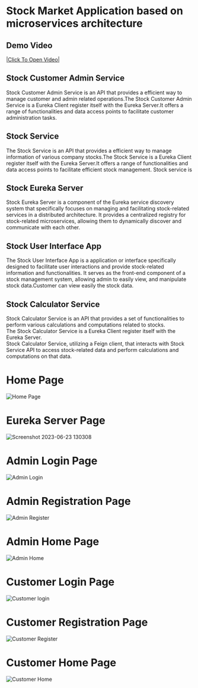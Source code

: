 # Stock Market Application based on microservices architecture
<h2>Demo Video</h2>
<a href="https://drive.google.com/file/d/16wMSwPleffvZLfyTF3fL-Anvbw8-BMb0/view?usp=sharing">|Click To Open Video|</a>
<h2>Stock Customer Admin Service</h2>
<p>Stock Customer Admin Service is an API that provides a efficient way to manage customer and admin related operations.The Stock Customer Admin Service is a  Eureka 
Client register itself with the Eureka Server.It offers a range of functionalities and data access points to facilitate customer administration tasks.</p>

<h2>Stock Service</h2>
<p>The Stock Service is an API that provides a efficient way to manage information of various company stocks.The Stock Service is a  Eureka Client register itself with 
the Eureka Server.It offers a range of functionalities and data access points to facilitate efficient stock management. Stock service is </p>

<h2>Stock Eureka Server</h2>
<p>Stock Eureka Server is a component of the Eureka service discovery system that specifically focuses on managing and facilitating stock-related services in a 
distributed architecture. It provides a centralized registry for stock-related microservices, allowing them to dynamically discover and communicate with each other.</p>

<h2>Stock User Interface App </h2>
<p>The Stock User Interface App is a  application or interface specifically designed to facilitate user interactions and provide stock-related information and 
functionalities. It serves as the front-end component of a stock management system, allowing admin to easily view, and manipulate stock data.Customer can view easily 
the stock data.</p>

<h2>Stock Calculator Service </h2>
<p>Stock Calculator Service is an API that provides a set of functionalities to perform various calculations and computations related to stocks.<br>
The Stock Calculator Service is a  Eureka Client register itself with the Eureka Server.<br>Stock Calculator Service, utilizing a Feign client, that interacts with 
Stock Service API to access stock-related data and perform calculations and computations on that data.
</p>

# Home Page
![Home Page](https://github.com/gallakishore/stock-market-application-microservices/assets/137784768/5cce1258-6b57-4a05-a9d0-3ab86091835c)

# Eureka Server Page

![Screenshot 2023-06-23 130308](https://github.com/gallakishore/stock-market-application-microservices/assets/137784768/73a9f38e-0d1c-44f0-b990-add7ab4b910d)

# Admin Login Page

![Admin Login](https://github.com/gallakishore/stock-market-application-microservices/assets/137784768/80a57d54-e950-4a9d-a65f-675fe7573355)

# Admin Registration Page
![Admin Register](https://github.com/gallakishore/stock-market-application-microservices/assets/137784768/e29970e1-3a7a-4c39-bebf-cf186c72faff)

# Admin Home Page
![Admin Home](https://github.com/gallakishore/stock-market-application-microservices/assets/137784768/064643b2-8301-4c6e-845e-5d4a5f63569d)


# Customer Login Page
![Customer login](https://github.com/gallakishore/stock-market-application-microservices/assets/137784768/b56c8ee4-4318-46bd-bd51-d1774b4f35b8)

# Customer Registration Page
![Customer Register](https://github.com/gallakishore/stock-market-application-microservices/assets/137784768/b3c1cacf-356a-4b03-a566-a157e2945732)

# Customer Home Page
![Customer Home](https://github.com/gallakishore/stock-market-application-microservices/assets/137784768/e7e87015-bfed-4472-af4a-665af95af961)



